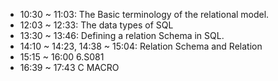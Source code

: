 - 10:30 ~ 11:03: The Basic terminology of the relational model.
- 12:03 ~ 12:33: The data types of SQL
- 13:30 ~ 13:46: Defining a relation Schema in SQL.
- 14:10 ~ 14:23, 14:38 ~ 15:04: Relation Schema and Relation
- 15:15 ~ 16:00 6.S081
- 16:39 ~ 17:43 C MACRO